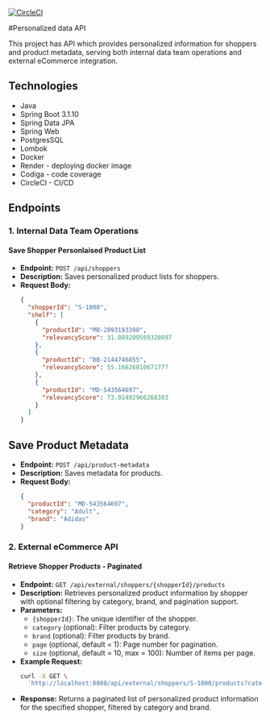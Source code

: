 [![CircleCI](https://dl.circleci.com/status-badge/img/gh/sam1502/personalizedata/tree/master.svg?style=svg)](https://dl.circleci.com/status-badge/redirect/gh/sam1502/personalizedata/tree/master)


#Personalized data API

This project has API which provides personalized information for shoppers and product metadata, serving both internal data team operations and external eCommerce integration.

## Technologies

- Java
- Spring Boot 3.1.10
- Spring Data JPA
- Spring Web
- PostgresSQL
- Lombok
- Docker
- Render - deploying docker image
- Codiga - code coverage
- CircleCI - CI/CD

## Endpoints

### 1. Internal Data Team Operations

#### Save Shopper Personlaised Product List
- **Endpoint:** `POST /api/shoppers`
- **Description:** Saves personalized product lists for shoppers.
- **Request Body:**
  ```json
  {
    "shopperId": "S-1000",
    "shelf": [
      {
        "productId": "MB-2093193398",
        "relevancyScore": 31.089209569320897
      },
      {
        "productId": "BB-2144746855",
        "relevancyScore": 55.16626010671777
      },
      {
        "productId": "MD-543564697",
        "relevancyScore": 73.01492966268303
      }
    ]
  }

## Save Product Metadata

- **Endpoint:** `POST /api/product-metadata`
- **Description:** Saves metadata for products.
- **Request Body:**
  ```json
  {
    "productId": "MD-543564697",
    "category": "Adult",
    "brand": "Adidas"
  }

### 2. External eCommerce API

#### Retrieve Shopper Products - Paginated

- **Endpoint:** `GET /api/external/shoppers/{shopperId}/products`
- **Description:** Retrieves personalized product information by shopper with optional filtering by category, brand, and pagination support.
- **Parameters:**
  - `{shopperId}`: The unique identifier of the shopper.
  - `category` (optional): Filter products by category.
  - `brand` (optional): Filter products by brand.
  - `page` (optional, default = 1): Page number for pagination.
  - `size` (optional, default = 10, max = 100): Number of items per page.
- **Example Request:**
  ```bash
  curl -X GET \
    'http://localhost:8080/api/external/shoppers/S-1000/products?category=Adult&brand=Adidas&page=1&size=10'

- **Response:** Returns a paginated list of personalized product information for the specified shopper, filtered by category and brand.
